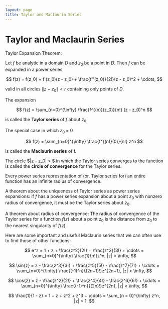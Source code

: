 ```yaml
---
layout: page
title: Taylor and Maclaurin Series
---
```

# Taylor and Maclaurin Series


Taylor Expansion Theorem:

Let $f$ be analytic in a domain $D$ and $z_0$ be a point in $D$. Then $f$ can be expanded in a power series


$$ f(z) = f(z_0) + f'(z_0)(z - z_0) + \frac{f''(z_0)}{2!}(z - z_0)^2 + \cdots, $$

valid in all circles $\|z - z_0\| < r$ containing only points of $D$.

The expansion

$$ f(z) = \sum_{n=0}^{\infty} \frac{f^{(n)}(z_0)}{n!} (z - z_0)^n $$

is called the **Taylor series** of $f$ about $z_0$.

The special case in which $z_0$ = 0

$$ f(z) = \sum_{n=0}^{\infty} \frac{f^{(n)}(0)}{n!} z^n $$

is called the **Maclaurin series** of f.

The circle $\|z - z_0\| < $ in which the Taylor series converges to the function is called the **circle of convergence** for the Taylor series.

Every power series representation of (or, Taylor series for) an entire function has an infinite radius of convergence.

A theorem about the uniqueness of Taylor series as power series expansions: if $f$ has a power series expansion about a point $z_0$ with nonzero radius of convergence, it must be the Taylor series about $z_0$.

A theorem about radius of convergence: The radius of convergence of the Taylor series for a function $f(z)$ about a point $z_0$ is the distance from $z_0$ to the nearest singularity of $f(z)$.

Here are some important and useful Maclaurin series that we can often use to find those of other functions:


$$ e^z = 1 + z + \frac{z^2}{2!} + \frac{z^3}{3!} + \cdots = \sum_{n=0}^{\infty} \frac{1}{n!}z^n, |z| < \infty, $$

$$ \sin{z} = z - \frac{z^3}{3!} + \frac{z^5}{5!} - \frac{z^7}{7!} + \cdots = \sum_{n=0}^{\infty} \frac{(-1)^n}{(2n+1)!}z^{2n+1}, |z| < \infty, $$

$$ \cos{z} = z - \frac{z^2}{2!} + \frac{z^4}{4!} - \frac{z^6}{6!} + \cdots = \sum_{n=0}^{\infty} \frac{(-1)^n}{(2n)!}z^{2n}, |z| < \infty, $$

$$ \frac{1}{1 - z} = 1 + z + z^2 + z^3 + \cdots = \sum_{n = 0}^{\infty} z^n, |z| < 1. $$ 
